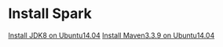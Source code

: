 # Install Spark
[Install JDK8 on Ubuntu14.04](01_Install_Spark/01_on_Ubuntu14.04/01_Install_JDK8_on_Ubuntu14.04.md)
[Install Maven3.3.9 on Ubuntu14.04](01_Install_Spark/01_on_Ubuntu14.04/02_Install_Maven3.3.9_on_Ubuntu14.04.md)
